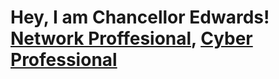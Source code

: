 <h1>Hey, I am Chancellor Edwards! <br/><a href="https://github.com/chancellorr">Network Proffesional</a>, <a href="https://www.linkedin.com/in/chancellorr/">Cyber Professional</a> </h1>



[twitter]: https://twitter.com/chancebedwards1
[linkedin]: https://linkedin.com/in/chancellorr

<!--
**chancellorr/chancellorr** is a ✨ _special_ ✨ repository because its `README.md` (this file) appears on your GitHub profile.

Here are some ideas to get you started:

- 🔭 I’m currently working on ...
- 🌱 I’m currently learning ...
- 👯 I’m looking to collaborate on ...
- 🤔 I’m looking for help with ...
- 💬 Ask me about ...
- 📫 How to reach me: ...
- 😄 Pronouns: ...
- ⚡ Fun fact: ...
-->
